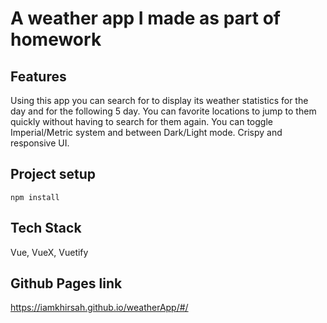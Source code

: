 # A weather app I made as part of homework

## Features
Using this app you can search for to display its weather statistics for the day and for the following 5 day.
You can favorite locations to jump to them quickly without having to search for them again.
You can toggle Imperial/Metric system and between Dark/Light mode.
Crispy and responsive UI.

## Project setup
```
npm install
```
## Tech Stack
Vue, VueX, Vuetify

## Github Pages link
https://iamkhirsah.github.io/weatherApp/#/
